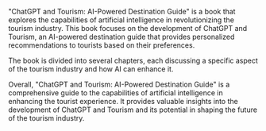 
"ChatGPT and Tourism: AI-Powered Destination Guide" is a book that explores the capabilities of artificial intelligence in revolutionizing the tourism industry. This book focuses on the development of ChatGPT and Tourism, an AI-powered destination guide that provides personalized recommendations to tourists based on their preferences.

The book is divided into several chapters, each discussing a specific aspect of the tourism industry and how AI can enhance it.

Overall, "ChatGPT and Tourism: AI-Powered Destination Guide" is a comprehensive guide to the capabilities of artificial intelligence in enhancing the tourist experience. It provides valuable insights into the development of ChatGPT and Tourism and its potential in shaping the future of the tourism industry.
